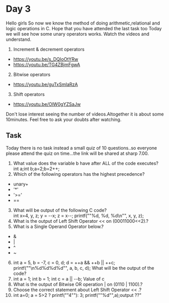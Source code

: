 # Day 3


Hello girls
So now we know the method of doing arithmetic,relational and logic operations in C.
Hope that you have attended the last task too
Today we will see how some unary operators works.
Watch the videos and understand.

1. Increment & decrement  operators
- https://youtu.be/s_DQIoOtYRw
- https://youtu.be/TG4ZBjmFgwA

2. Bitwise operators
- https://youtu.be/guTxSmIaRzA

3. Shift operators
- https://youtu.be/OlW0gYZSaJw

Don't lose interest seeing the number of videos.Altogether it is about some 10minutes.
Feel free to ask your doubts after watching.



## Task

Today there is no task instead a small quiz of 10 questions..so everyone please attend the quiz on time...the link will be shared at sharp 7.00.

1. What value does the variable b have after ALL of the code executes?     
  int a;int b;a=2;b=2++;	
2. Which of the following operators has the highest precedence?
- unary+ 
- '*'
- '>='
- ==
3. What will be output of the following C code?       
	int x=4, y, z;    y = --x;    z = x--;    printf(""%d, %d, %d\n"", x, y, z);
4. What is the output of Left Shift Operator << on (00011000<<2).?	
5. What is a Single Operand Operator below.?	
- & 
- | 
- ^ 
- ~
6. int a = 5, b = -7, c = 0, d;  d = ++a && ++b || ++c;   printf(""\n%d%d%d%d"", a, b, c, d); 
What will be the output of the code?
7. int a = 1;    int b = 1;    int c = a || --b;  Value of c
8. What is the output of Bitwise OR operation | on (0110 | 1100).?
9. Choose the correct statement about Left Shift Operator << .?	
10.   int a=0;    a = 5>2 ? printf(""4""): 3;    printf(""%d"",a);output ??"		
